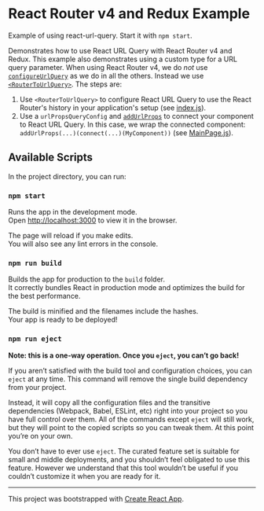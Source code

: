 # React Router v4 and Redux Example

Example of using react-url-query. Start it with `npm start`.

Demonstrates how to use React URL Query with React Router v4 and Redux. This example also demonstrates using a custom type for a URL query parameter. When using React Router v4, we do *not* use [`configureUrlQuery`](api/configureUrlQuery.md) as we do in all the others. Instead we use [`<RouterToUrlQuery>`](api/RouterToUrlQuery.md). The steps are:

1. Use `<RouterToUrlQuery>` to configure React URL Query to use the React Router's history in your application's setup (see [index.js](https://github.com/pbeshai/react-url-query/blob/master/examples/react-router-v4-and-redux/src/index.js)).
1. Use a `urlPropsQueryConfig` and [`addUrlProps`](api/addUrlProps.md) to connect your component to React URL Query. In this case, we wrap the connected component: `addUrlProps(...)(connect(...)(MyComponent))` (see [MainPage.js](https://github.com/pbeshai/react-url-query/blob/master/examples/react-router-v4-and-redux/src/MainPage.js)).

## Available Scripts

In the project directory, you can run:

### `npm start`

Runs the app in the development mode.<br>
Open [http://localhost:3000](http://localhost:3000) to view it in the browser.

The page will reload if you make edits.<br>
You will also see any lint errors in the console.

### `npm run build`

Builds the app for production to the `build` folder.<br>
It correctly bundles React in production mode and optimizes the build for the best performance.

The build is minified and the filenames include the hashes.<br>
Your app is ready to be deployed!

### `npm run eject`

**Note: this is a one-way operation. Once you `eject`, you can’t go back!**

If you aren’t satisfied with the build tool and configuration choices, you can `eject` at any time. This command will remove the single build dependency from your project.

Instead, it will copy all the configuration files and the transitive dependencies (Webpack, Babel, ESLint, etc) right into your project so you have full control over them. All of the commands except `eject` will still work, but they will point to the copied scripts so you can tweak them. At this point you’re on your own.

You don’t have to ever use `eject`. The curated feature set is suitable for small and middle deployments, and you shouldn’t feel obligated to use this feature. However we understand that this tool wouldn’t be useful if you couldn’t customize it when you are ready for it.


---

This project was bootstrapped with [Create React App](https://github.com/facebookincubator/create-react-app).
